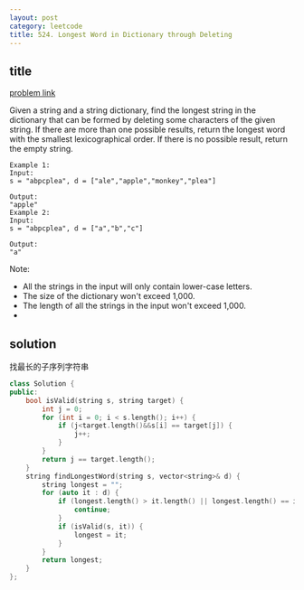 ```yaml
---
layout: post
category: leetcode
title: 524. Longest Word in Dictionary through Deleting
---
```


## title
[problem link](https://leetcode.com/problems/longest-word-in-dictionary-through-deleting/description/)

Given a string and a string dictionary, find the longest string in the dictionary that can be formed by deleting some characters of the given string. If there are more than one possible results, return the longest word with the smallest lexicographical order. If there is no possible result, return the empty string.
	
	Example 1:
	Input:
	s = "abpcplea", d = ["ale","apple","monkey","plea"]
	
	Output: 
	"apple"
	Example 2:
	Input:
	s = "abpcplea", d = ["a","b","c"]
	
	Output: 
	"a"

Note:

- All the strings in the input will only contain lower-case letters.
- The size of the dictionary won't exceed 1,000.
- The length of all the strings in the input won't exceed 1,000.
- 
## solution

找最长的子序列字符串

```c++
class Solution {
public:
	bool isValid(string s, string target) {
		int j = 0;
		for (int i = 0; i < s.length(); i++) {
			if (j<target.length()&&s[i] == target[j]) {
				j++;
			}
		}
		return j == target.length();
	}
	string findLongestWord(string s, vector<string>& d) {
		string longest = "";
		for (auto it : d) {
			if (longest.length() > it.length() || longest.length() == it.length() && longest < it) {
				continue;
			}
			if (isValid(s, it)) {
				longest = it;
			}
		}
		return longest;
	}
};

```